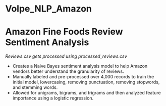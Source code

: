 # Volpe_NLP_Amazon

# Amazon Fine Foods Review Sentiment Analysis
*Reviews.csv gets processed using processed_reviews.csv*
* Creates a Naive Bayes sentiment analysis model to help Amazon vendors better understand the granularity of reviews. 
* Manually labeled and pre-processed over 4,000 records to train the initial model, lowercasing, removing punctuation, removing stopwords, and stemming words. 
* Allowed for unigrams, bigrams, and trigrams and then analyzed feature importance using a logistic regression.
